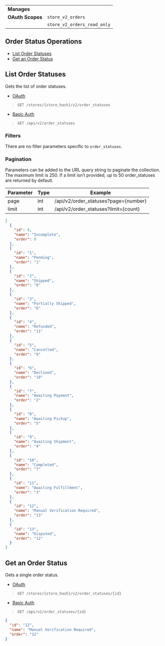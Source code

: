 |||
|---|---|
| **Manages** |
| **OAuth Scopes** | `store_v2_orders`
||`store_v2_orders_read_only`

## Order Status Operations

*   [List Order Statuses](#list-order-statuses)
*   [Get an Order Status](#get-an-order-status)

## List Order Statuses

Gets the list of order statuses.

*   [OAuth](#list-order-statuses-oauth)
>`GET /stores/{store_hash}/v2/order_statuses`
*   [Basic Auth](#list-order-statuses-basic)
>`GET /api/v2/order_statuses`

### Filters

There are no filter parameters specific to `order_statuses`.

### Pagination

Parameters can be added to the URL query string to paginate the collection. The maximum limit is 250. If a limit isn’t provided, up to 50 order_statuses are returned by default.

| Parameter | Type | Example |
| --- | --- | --- |
| page | int | /api/v2/order_statuses?page={number} |
| limit | int | /api/v2/order_statuses?limit={count} |

```json
[
  {
    "id": 0,
    "name": "Incomplete",
    "order": 0
  },
  {
    "id": "1",
    "name": "Pending",
    "order": "1"
  },
  {
    "id": "2",
    "name": "Shipped",
    "order": "8"
  },
  {
    "id": "3",
    "name": "Partially Shipped",
    "order": "6"
  },
  {
    "id": "4",
    "name": "Refunded",
    "order": "11"
  },
  {
    "id": "5",
    "name": "Cancelled",
    "order": "9"
  },
  {
    "id": "6",
    "name": "Declined",
    "order": "10"
  },
  {
    "id": "7",
    "name": "Awaiting Payment",
    "order": "2"
  },
  {
    "id": "8",
    "name": "Awaiting Pickup",
    "order": "5"
  },
  {
    "id": "9",
    "name": "Awaiting Shipment",
    "order": "4"
  },
  {
    "id": "10",
    "name": "Completed",
    "order": "7"
  },
  {
    "id": "11",
    "name": "Awaiting Fulfillment",
    "order": "3"
  },
  {
    "id": "12",
    "name": "Manual Verification Required",
    "order": "13"
  },
  {
    "id": "13",
    "name": "Disputed",
    "order": "12"
  }
]
```

## Get an Order Status

Gets a single order status.

*   [OAuth](#get-an-order-status-oauth)
>`GET /stores/{store_hash}/v2/order_statuses/{id}`
*   [Basic Auth](#get-an-order-status-basic)
>`GET /api/v2/order_statuses/{id}`

```json
{
  "id": "12",
  "name": "Manual Verification Required",
  "order": "12"
}
```

